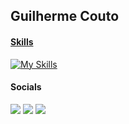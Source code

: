 ## Guilherme Couto
 <div>
  <a href="https://github.com/guilherme-couto">
</div>

#### Skills
[![My Skills](https://skills.thijs.gg/icons?i=c,cpp,python,java)](https://skills.thijs.gg)

#### Socials
<div> 
  <a href = "mailto:couto.guilherme@engenharia.ufjf.br"><img src="https://img.shields.io/badge/-Gmail-%23333?style=for-the-badge&logo=gmail&logoColor=white" target="_blank"></a>
  <a href="https://br.linkedin.com/in/guilherme-martins-couto" target="_blank"><img src="https://img.shields.io/badge/-LinkedIn-%230077B5?style=for-the-badge&logo=linkedin&logoColor=white" target="_blank"></a>
  <a href="https://www.instagram.com/guilhermizacao" target="_blank"><img src="https://img.shields.io/badge/-Instagram-%23E4405F?style=for-the-badge&logo=instagram&logoColor=white" target="_blank"></a>
</div>
